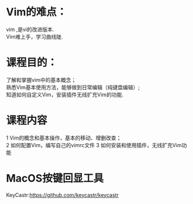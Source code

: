 # Vim的难点：
vim ,是vi的改进版本.  
Vim难上手，学习曲线陡.  

# 课程目的：
了解和掌握vim中的基本概念；  
熟悉Vim基本使用方法，能够做到日常编辑（纯键盘编辑）;  
知道如何自定义Vim，安装插件无线扩充Vim的功能.  

# 课程内容
1 Vim的概念和基本操作，基本的移动、增删改查；  
2 如何配置Vim，编写自己的vimrc文件
3 如何安装和使用插件，无线扩充Vim功能

# MacOS按键回显工具
KeyCastr:https://github.com/keycastr/keycastr
